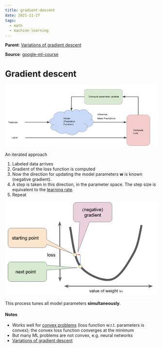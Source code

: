 ```yaml
---
title: gradient-descent
date: 2021-11-27
tags:
  - math
  - machine-learning
---
```


**Parent**: [Variations of gradient descent](ma/variations-gradient-descent.md)

**Source**: [google-ml-course](bibliography/google-ml-course.md)


# Gradient descent
![](/_img/ml-iteration.png)

An iterated approach
1. Labeled data arrives
3. Gradient of the loss function is computed
4. Now the direction for updating the model parameters $\mathbf{w}$ is known (negative gradient).
5. A step is taken in this direction, in the parameter space. The step size is equivalent to the [learning rate](ma/learning-rate.md).
6. Repeat

![](/_img/gradient-descent.png)

This process tunes all model parameters **simultaneously**.


#### Notes
* Works well for [convex problems](ma/convex-problems.md) (loss function w.r.t. parameters is convex);
	the convex loss function converges at the minimum
* But many ML problems are not convex, e.g. neural networks
* [Variations of gradient descent](ma/variations-gradient-descent.md)